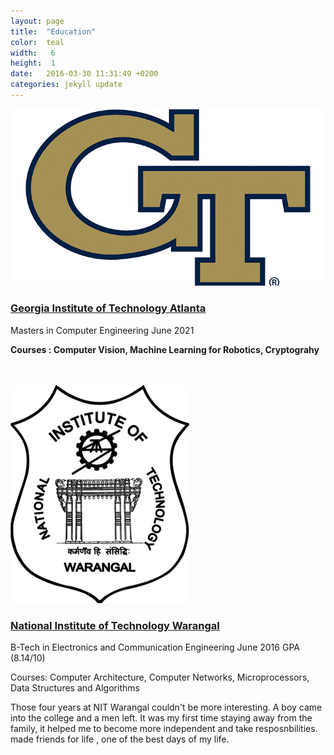 ```yaml
---
layout: page
title:  "Education"
color:  teal
width:   6
height:  1
date:   2016-03-30 11:31:49 +0200
categories: jekyll update
---
```


<div class="clearfix"> <img class="college_pic" src="/assets/georgia_tech_symbol.jpeg" alt ="Georgia Tech symbol">
<div class="company_name">
<h3> <a href ="https://www.gatech.edu/">Georgia Institute of Technology Atlanta </a></h3></div>
<div class="role_in_company">
<p> Masters in Computer Engineering  June 2021</p>
<p><b>Courses : Computer Vision, Machine Learning for Robotics, Cryptograhy</b></p></div>
</div>
<br>
<br>
<div class="clearfix">
<img class="college_pic" src="/assets/nitw.png" alt ="NIT Warangal symbol">
<div class="company_name">
<h3><a href="https://www.nitw.ac.in"> National Institute of Technology Warangal</a> </h3>
</div>
<div class="role_in_company">
<p>B-Tech in Electronics and Communication Engineering June 2016 GPA (8.14/10)</p>
Courses: Computer Architecture, Computer Networks, Microprocessors, Data Structures and Algorithms</div>
<div class="company_summary">
<p>Those four years at NIT Warangal couldn't be more interesting. A boy came into the college and a men left.
It was my first time staying away from the family, it helped me to become more independent and take resposnbilities.
made friends for life , one of the best days of my life. </p> </div>
</div>

